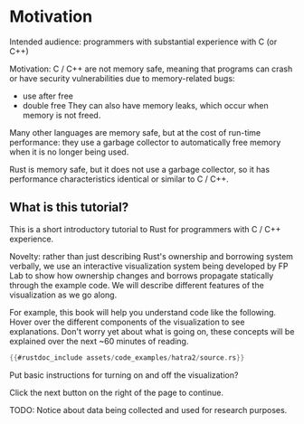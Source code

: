# Motivation

Intended audience: programmers with substantial experience with C (or C++)

Motivation: C / C++ are not memory safe, meaning that programs can crash or have security vulnerabilities due to memory-related bugs:
  - use after free
  - double free
They can also have memory leaks, which occur when memory is not freed.

Many other languages are memory safe, but at the cost of run-time performance: they use a garbage
collector to automatically free memory when it is no longer being used.

Rust is memory safe, but it does not use a garbage collector, so it has performance characteristics
identical or similar to C / C++.

## What is this tutorial?

This is a short introductory tutorial to Rust for programmers with C / C++ experience. 

Novelty: rather than just describing Rust's ownership and borrowing system verbally, we use an interactive visualization system being developed by FP Lab 
to show how ownership changes and borrows propagate statically through the example code. 
We will describe different features of the visualization as we go along.

For example, this book will help you understand code like the following. Hover over the different components of the visualization to see explanations.
Don't worry yet about what is going on, these concepts will be explained over the next ~60 minutes of reading.

```rust
{{#rustdoc_include assets/code_examples/hatra2/source.rs}}
```
<div class="flex-container vis_block" style="position:relative; margin-left:-75px; margin-right:-75px; display: none;">
  <object type="image/svg+xml" class="hatra2 code_panel" data="assets/code_examples/hatra2/vis_code.svg"></object>
  <object type="image/svg+xml" class="hatra2 tl_panel" data="assets/code_examples/hatra2/vis_timeline.svg" style="width: auto;" onmouseenter="helpers('hatra2')"></object>
</div>

Put basic instructions for turning on and off the visualization?

Click the next button on the right of the page to continue. 

TODO: Notice about data being collected and used for research purposes.